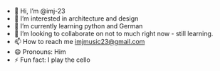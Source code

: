 - 👋 Hi, I’m @imj-23
- 👀 I’m interested in architecture and design
- 🌱 I’m currently learning python and German
- 💞️ I’m looking to collaborate on not to much right now - still learning.
- 📫 How to reach me imjmusic23@gmail.com
- 😄 Pronouns: Him
- ⚡ Fun fact: I play the cello

<!---
imj-23/imj-23 is a ✨ special ✨ repository because its `README.md` (this file) appears on your GitHub profile.
You can click the Preview link to take a look at your changes.
--->
